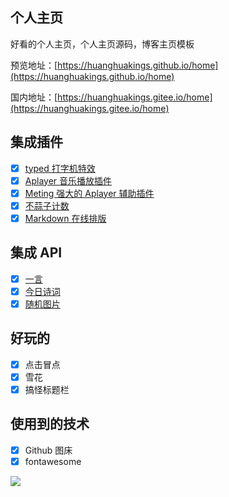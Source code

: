 ## 个人主页

好看的个人主页，个人主页源码，博客主页模板

预览地址：[https://huanghuakings.github.io/home](https://huanghuakings.github.io/home)

国内地址：[https://huanghuakings.gitee.io/home](https://huanghuakings.gitee.io/home)

## 集成插件

- [x] [typed 打字机特效](https://github.com/mattboldt/typed.js/)
- [x] [Aplayer 音乐播放插件](https://github.com/MoePlayer/APlayer)
- [x] [Meting 强大的 Aplayer 辅助插件](https://github.com/metowolf/MetingJS)
- [x] [不蒜子计数](http://busuanzi.ibruce.info/)
- [x] [Markdown 在线排版](https://pandao.github.io/editor.md/)

## 集成 API

- [x] [一言](https://hitokoto.cn/)
- [x] [今日诗词](https://www.jinrishici.com/)
- [x] [随机图片](https://api.ixiaowai.cn/api/api.php)

## 好玩的

- [x] 点击冒点
- [x] 雪花
- [x] 搞怪标题栏

## 使用到的技术

- [x] Github 图床
- [x] fontawesome

![](https://cdn.jsdelivr.net/gh/laoxuai/images/image/1588860848951.png)
